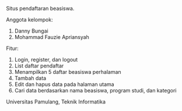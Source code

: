 Situs pendaftaran beasiswa.

Anggota kelompok:
1. Danny Bungai
2. Mohammad Fauzie Apriansyah

Fitur:
1. Login, register, dan logout
2. List daftar pendaftar
3. Menampilkan 5 daftar beasiswa perhalaman
4. Tambah data
5. Edit dan hapus data pada halaman utama
6. Cari data berdasarkan nama beasiswa, program studi, dan kategori

Universitas Pamulang, Teknik Informatika